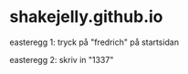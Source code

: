# shakejelly.github.io

easteregg 1: tryck på "fredrich" på startsidan

easteregg 2: skriv in "1337"

